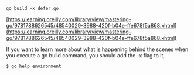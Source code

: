 ```
go build -x defer.go
```

[https://learning.oreilly.com/library/view/mastering-go/9781788626545/48540029-3988-420f-b04e-ffe678f5a868.xhtml](https://learning.oreilly.com/library/view/mastering-go/9781788626545/48540029-3988-420f-b04e-ffe678f5a868.xhtml)

If you want to learn more about what is happening behind the scenes when you execute a go build  command, you should add the -x  flag to it,



```
$ go help environment
```



